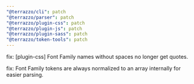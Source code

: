 ```yaml
---
"@terrazzo/cli": patch
"@terrazzo/parser": patch
"@terrazzo/plugin-css": patch
"@terrazzo/plugin-js": patch
"@terrazzo/plugin-sass": patch
"@terrazzo/token-tools": patch
---
```


fix: [plugin-css] Font Family names without spaces no longer get quotes.

fix: Font Family tokens are always normalized to an array internally for easier parsing.
